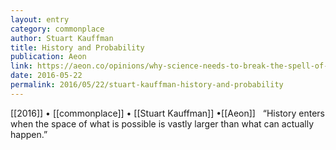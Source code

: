```yaml
---
layout: entry
category: commonplace
author: Stuart Kauffman
title: History and Probability
publication: Aeon
link: https://aeon.co/opinions/why-science-needs-to-break-the-spell-of-reductive-materialism
date: 2016-05-22
permalink: 2016/05/22/stuart-kauffman-history-and-probability
---
```


[[2016]] • [[commonplace]] • [[Stuart Kauffman]] •[[Aeon]]
 
“History enters when the space of what is possible is vastly larger than what can actually happen.”
